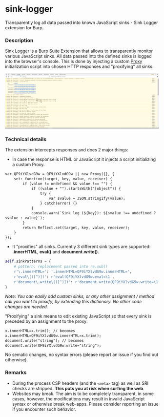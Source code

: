 # sink-logger
Transparently log all data passed into known JavaScript sinks - Sink Logger extension for Burp.

### Description

Sink Logger is a Burp Suite Extension that allows to transparently monitor various JavaScript sinks. All data passed into the defined sinks is logged into the browser's console. This is done by injecting a custom [Proxy](https://developer.mozilla.org/en-US/docs/Web/JavaScript/Reference/Global_Objects/Proxy) initialization script into chosen HTTP responses and "proxifying" all sinks.

![Logs](sink-logger.png?raw=true "Sink Logger Filtered")

### Technical details

The extension intercepts responses and does 2 major things:

- In case the response is HTML or JavaScript it injects a script initializing a custom Proxy.
```JS
var QF9iYXlvdG9w = QF9iYXlvdG9w || new Proxy({}, {
    set: function(target, key, value, receiver) {
        if (value != undefined && value !== "") {
            if ((value + "").startsWith("[object")) {
                try {
                    var svalue = JSON.stringify(value);
                } catch(error) {}
            }
            console.warn(`Sink log (${key}): ${svalue !== undefined ? svalue : value}`);
        }
        return Reflect.set(target, key, value, receiver);
    }
});
```
- It "proxifies" all sinks. Currently 3 different sink types are supported: **.innerHTML**, **eval()** and **document.write()**.
```python
self.sinkPatterns = {
    # pattern: replacement passed into re.sub()
    r'\.innerHTML=': '.innerHTML=QF9iYXlvdG9w.innerHTML=',
    r'eval\(([^)])': r'eval(QF9iYXlvdG9w.eval=\1',
    r'document\.write\(([^)])': r'document.write(QF9iYXlvdG9w.write=\1'
}
```

*Note: You can easily add custom sinks, or any other assignment / method call you want to proxify, by extending this dictionary. No other code changes are needed.*

"Proxifying" a sink means to edit existing JavaScript so that every sink is preceded by an assignment to the proxy:

```JS
x.innerHTML=x.trim(); // becomes x.innerHTML=QF9iYXlvdG9w.innerHTML=x.trim();
document.write("string"); // becomes document.write(QF9iYXlvdG9w.write="string");
```

No sematic changes, no syntax errors (please report an issue if you find out otherwise).

### Remarks

- During the process CSP headers (and the `<meta>` tag) as well as SRI checks are stripped. **This puts you at risk when surfing the web**.
- Websites may break. The aim is to be completely transparent, in some cases, however, the modifications may result in invalid JavaScript syntax or otherwise break web-apps. Please consider reporting an issue if you encounter such behavior.
